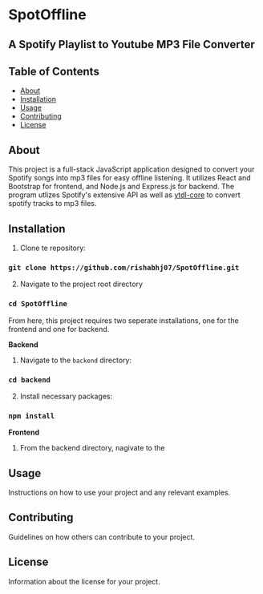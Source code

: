 # SpotOffline

## A Spotify Playlist to Youtube MP3 File Converter

## Table of Contents

- [About](#about)
- [Installation](#installation)
- [Usage](#usage)
- [Contributing](#contributing)
- [License](#license)

## About

This project is a full-stack JavaScript application designed to convert your Spotify songs into mp3 files for easy offline listening. It utilizes React and Bootstrap for frontend, and Node.js and Express.js for backend. The program utlizes Spotify's extensive API as well as [ytdl-core](https://www.npmjs.com/package/ytdl-core) to convert spotify tracks to mp3 files. 

## Installation

1. Clone te repository:

### `git clone https://github.com/rishabhj07/SpotOffline.git`

2. Navigate to the project root directory

### `cd SpotOffline`

From here, this project requires two seperate installations, one for the frontend and one for backend.

**Backend**

1. Navigate to the `backend` directory:

### `cd backend`

2. Install necessary packages:

### `npm install`

**Frontend**

1. From the backend directory, nagivate to the 

## Usage

Instructions on how to use your project and any relevant examples.

## Contributing

Guidelines on how others can contribute to your project.

## License

Information about the license for your project.

